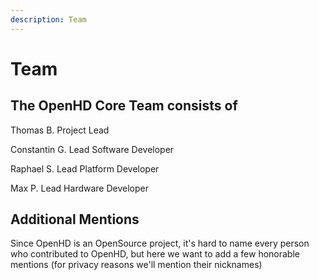 ```yaml
---
description: Team
---
```


# Team

## The OpenHD Core Team consists of



Thomas B. Project Lead&#x20;

Constantin G. Lead Software Developer&#x20;

Raphael S. Lead Platform Developer&#x20;

Max P. Lead Hardware Developer

## Additional Mentions

Since OpenHD is an OpenSource project, it's hard to name every person who contributed to OpenHD, but here we want to add a few honorable mentions (for privacy reasons we'll mention their nicknames)
